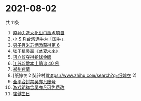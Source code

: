# 2021-08-02
  共 11条

  <!-- BEGIN -->
  <!-- 最后更新时间:Mon Aug 02 2021 22:10:08 GMT+0000 (Coordinated Universal Time) -->
  1. [原神入选文化出口重点项目](https://www.zhihu.com/search?q=原神)
1. [小 S 称台湾选手为「国手」](https://www.zhihu.com/search?q=小s)
1. [男子百米苏炳添获得第 6](https://www.zhihu.com/search?q=苏炳添)
1. [张子枫吴磊《盛夏未来》](https://www.zhihu.com/search?q=盛夏未来)
1. [巩立姣夺得铅球金牌 ](https://www.zhihu.com/search?q=铅球金牌)
1. [江苏新增本土确诊 40 例](https://www.zhihu.com/search?q=江苏疫情)
1. [郑州疫情](https://www.zhihu.com/search?q=郑州)
1. [纸嫁衣 2 奘铃村](https://www.zhihu.com/search?q=纸嫁衣 2)
1. [全平台封禁吴亦凡账号](https://www.zhihu.com/search?q=吴亦凡封号)
1. [游戏昵称含吴亦凡可免费改](https://www.zhihu.com/search?q=逆水寒)
1. [崔健生日](https://www.zhihu.com/search?q=崔健)
  <!-- END -->
  
